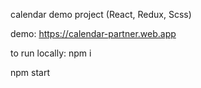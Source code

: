 calendar demo project (React, Redux, Scss)

demo: https://calendar-partner.web.app

to run locally: 
npm i 

npm start
